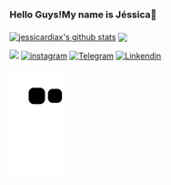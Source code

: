 ### Hello Guys!My name is Jéssica👋

####
 <a href="https://github.com/jessicardiax/github-readme-stats"><img align="center" src="https://github-readme-stats.vercel.app/api?username=jessicardiax&show_icons=true&theme=midnight-purple" alt="jessicardiax's github stats" /></a> 
<a href="https://github.com/deborabckp/github-readme-stats"><img align="center" src="https://github-readme-stats.vercel.app/api/top-langs/?username=jessicardiax&layout=compact&theme=midnight-purple" /></a>

 <a href= "mailto:jessicardias.ufersa@gmailcom"><img src="https://img.shields.io/badge/Gmail-D14836?style=for-the-badge&logo=gmail&logoColor=white" target="_blank"></a>
[![instagram](https://img.shields.io/badge/Instagram-E4405F?style=for-the-badge&logo=instagram&logoColor=white)](https://www.instagram.com/jessicardiax/)
[![Telegram](https://img.shields.io/badge/Telegram-2CA5E0?style=for-the-badge&logo=telegram&logoColor=white)](https://t.me/+5585996881545)
[![Linkendin](https://img.shields.io/badge/LinkedIn-0077B5?style=for-the-badge&logo=linkedin&logoColor=white)](https://www.linkedin.com/in/jessicardiax/)


![snake gif](https://github.com/jessicardiax/jessicardiax/blob/output/github-contribution-grid-snake.svg)
